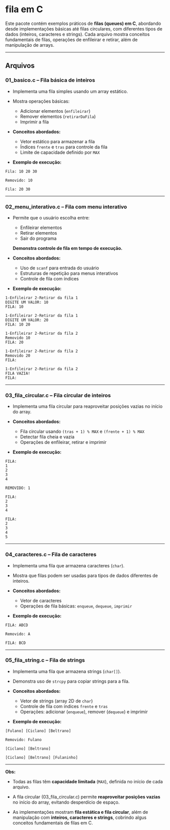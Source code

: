 # fila em C

Este pacote contém exemplos práticos de **filas (queues) em C**, abordando desde implementações básicas até filas circulares, com diferentes tipos de dados (inteiros, caracteres e strings). Cada arquivo mostra conceitos fundamentais de filas, operações de enfileirar e retirar, além de manipulação de arrays.

---

## Arquivos

### 01_basico.c – Fila básica de inteiros
- Implementa uma fila simples usando um array estático.

- Mostra operações básicas:
  - Adicionar elementos (`enfileirar`)
  - Remover elementos (`retirarDaFila`)
  - Imprimir a fila

- **Conceitos abordados:**

  - Vetor estático para armazenar a fila
  - Índices `frente` e `tras` para controle da fila
  - Limite de capacidade definido por `MAX`

- **Exemplo de execução:**
```
Fila: 10 20 30

Removido: 10

Fila: 20 30
```

---

### 02_menu_interativo.c – Fila com menu interativo

- Permite que o usuário escolha entre:
  - Enfileirar elementos
  - Retirar elementos
  - Sair do programa

  **Demonstra controle de fila em tempo de execução.**

- **Conceitos abordados:**

  - Uso de `scanf` para entrada do usuário
  - Estruturas de repetição para menus interativos
  - Controle de fila com índices

- **Exemplo de execução:**

```
1-Enfileirar 2-Retirar da fila 1
DIGITE UM VALOR: 10
FILA: 10 
 
1-Enfileirar 2-Retirar da fila 1
DIGITE UM VALOR: 20
FILA: 10 20 
 
1-Enfileirar 2-Retirar da fila 2
Removido 10
FILA: 20 
 
1-Enfileirar 2-Retirar da fila 2
Removido 20
FILA: 
 
1-Enfileirar 2-Retirar da fila 2
FILA VAZIA!
FILA:  
```

---

### 03_fila_circular.c – Fila circular de inteiros

- Implementa uma fila circular para reaproveitar posições vazias no início do array.

- **Conceitos abordados:**
  - Fila circular usando `(tras + 1) % MAX` e `(frente + 1) % MAX`
  - Detectar fila cheia e vazia
  - Operações de enfileirar, retirar e imprimir

- **Exemplo de execução:**

```
FILA: 
1
2
3
4

REMOVIDO: 1

FILA: 
2
3
4

FILA: 
2
3
4
5
```
---

### 04_caracteres.c – Fila de caracteres

- Implementa uma fila que armazena caracteres (`char`).
- Mostra que filas podem ser usadas para tipos de dados diferentes de inteiros.

- **Conceitos abordados:**
  - Vetor de caracteres
  - Operações de fila básicas: `enqueue`, `dequeue`, `imprimir`

- **Exemplo de execução:**

```
FILA: ABCD

Removido: A

FILA: BCD
```

---

### 05_fila_string.c – Fila de strings

- Implementa uma fila que armazena strings (`char[]`).
- Demonstra uso de `strcpy` para copiar strings para a fila.

- **Conceitos abordados:**
  - Vetor de strings (array 2D de `char`)
  - Controle de fila com índices `frente` e `tras`
  - Operações: adicionar (`enqueue`), remover (`dequeue`) e imprimir

- **Exemplo de execução:**

```
[Fulano] [Ciclano] [Beltrano] 

Removido: Fulano

[Ciclano] [Beltrano] 

[Ciclano] [Beltrano] [Fulaninho] 
```

---

**Obs:**
- Todas as filas têm **capacidade limitada** (`MAX`), definida no início de cada arquivo.  

- A fila circular (03_fila_circular.c) permite **reaproveitar posições vazias** no início do array, evitando desperdício de espaço.  

- As implementações mostram **fila estática e fila circular**, além de manipulação com **inteiros, caracteres e strings**, cobrindo algus conceitos fundamentais de filas em C.  
